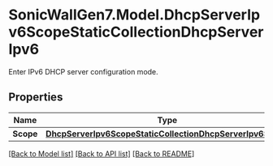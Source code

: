 # SonicWallGen7.Model.DhcpServerIpv6ScopeStaticCollectionDhcpServerIpv6
Enter IPv6 DHCP server configuration mode.

## Properties

Name | Type | Description | Notes
------------ | ------------- | ------------- | -------------
**Scope** | [**DhcpServerIpv6ScopeStaticCollectionDhcpServerIpv6Scope**](DhcpServerIpv6ScopeStaticCollectionDhcpServerIpv6Scope.md) |  | [optional] 

[[Back to Model list]](../README.md#documentation-for-models) [[Back to API list]](../README.md#documentation-for-api-endpoints) [[Back to README]](../README.md)

